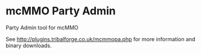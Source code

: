 mcMMO Party Admin
=================

Party Admin tool for mcMMO

See http://plugins.tribalforge.co.uk/mcmmopa.php for more information and binary downloads.
